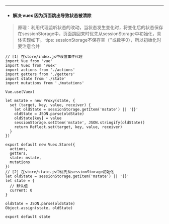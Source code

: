 ---
* #### 解决 vuex 因为页面跳出导致状态被清除

> 原理：利用代理监听状态的改动，当状态发生变化时，将变化后的状态保存在sessionStorage中，页面跳回来时优先从sessionStorage中初始化，具体实现如下。
> tips: sessionStorage不保存空（''或数字0），所以初始化时要注意合并

```
// [1] 在store/index.js中设置事件代理
import Vue from 'vue'
import Vuex from 'vuex'
import actions from './actions'
import getters from './getters'
import state from './state'
import mutations from './mutations'

Vue.use(Vuex)

let mstate = new Proxy(state, {
  set (target, key, value, receiver) {
    let oldState = sessionStorage.getItem('mstate') || '{}'
    oldState = JSON.parse(oldState)
    oldState[key] = value
    sessionStorage.setItem('mstate', JSON.stringify(oldState))
    return Reflect.set(target, key, value, receiver)
  }
})

export default new Vuex.Store({
  actions,
  getters,
  state: mstate,
  mutations
})
// [2] 在store/state.js中优先从sessionStorage初始化
let oldState = sessionStorage.getItem('mstate') || '{}'
let state = {
  // 默认值
  current: 0
}

oldState = JSON.parse(oldState)
Object.assign(state, oldState)

export default state
```
